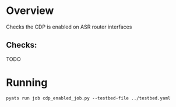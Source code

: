 # Overview

Checks the CDP is enabled on ASR router interfaces

## Checks:
TODO


# Running

```
pyats run job cdp_enabled_job.py --testbed-file ../testbed.yaml